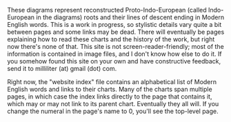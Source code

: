 These diagrams represent reconstructed Proto-Indo-European (called Indo-European in the diagrams) roots and their lines of descent ending in Modern English words. This is a work in progress, so stylistic details vary quite a bit between pages and some links may be dead. There will eventually be pages explaining how to read these charts and the history of the work, but right now there's none of that. This site is not screen-reader-friendly; most of the information is contained in image files, and I don't know how else to do it. If you somehow found this site on your own and have constructive feedback, send it to milliliter (at) gmail (dot) com. 

Right now, the "website index" file contains an alphabetical list of Modern English words and links to their charts. Many of the charts span multiple pages, in which case the index links directly to the page that contains it, which may or may not link to its parent chart. Eventually they all will. If you change the numeral in the page's name to 0, you'll see the top-level page.
